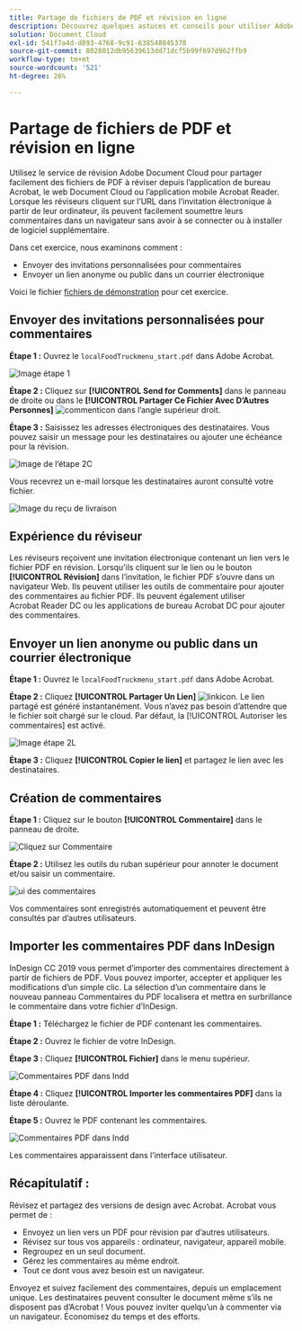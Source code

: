 ```yaml
---
title: Partage de fichiers de PDF et révision en ligne
description: Découvrez quelques astuces et conseils pour utiliser Adobe Document Cloud
solution: Document Cloud
exl-id: 541f7a4d-d893-4768-9c91-638548845378
source-git-commit: 8028012db95639613dd71dcf5b99f697d962ffb9
workflow-type: tm+mt
source-wordcount: '521'
ht-degree: 26%

---
```


# Partage de fichiers de PDF et révision en ligne

Utilisez le service de révision Adobe Document Cloud pour partager facilement des fichiers de PDF à réviser depuis l’application de bureau Acrobat, le web Document Cloud ou l’application mobile Acrobat Reader. Lorsque les réviseurs cliquent sur l’URL dans l’invitation électronique à partir de leur ordinateur, ils peuvent facilement soumettre leurs commentaires dans un navigateur sans avoir à se connecter ou à installer de logiciel supplémentaire.

Dans cet exercice, nous examinons comment :

* Envoyer des invitations personnalisées pour commentaires
* Envoyer un lien anonyme ou public dans un courrier électronique

Voici le fichier [fichiers de démonstration](assets/01_Review.zip) pour cet exercice.

## Envoyer des invitations personnalisées pour commentaires

**Étape 1 :** Ouvrez le `localFoodTruckmenu_start.pdf` dans Adobe Acrobat.

![Image étape 1](assets/Step1.png)

**Étape 2 :** Cliquez sur **[!UICONTROL Send for Comments]** dans le panneau de droite ou dans le **[!UICONTROL Partager Ce Fichier Avec D’Autres Personnes]** ![commenticon](assets/sendforcommentsicon.png)  dans l’angle supérieur droit.

**Étape 3 :** Saisissez les adresses électroniques des destinataires. Vous pouvez saisir un message pour les destinataires ou ajouter une échéance pour la révision.

![Image de l’étape 2C](assets/Step2C.png)

Vous recevrez un e-mail lorsque les destinataires auront consulté votre fichier.

![Image du reçu de livraison](assets/deliveryReceipt_Track.png)

## Expérience du réviseur

Les réviseurs reçoivent une invitation électronique contenant un lien vers le fichier PDF en révision. Lorsqu’ils cliquent sur le lien ou le bouton **[!UICONTROL Révision]** dans l’invitation, le fichier PDF s’ouvre dans un navigateur Web. Ils peuvent utiliser les outils de commentaire pour ajouter des commentaires au fichier PDF. Ils peuvent également utiliser Acrobat Reader DC ou les applications de bureau Acrobat DC pour ajouter des commentaires.

## Envoyer un lien anonyme ou public dans un courrier électronique

**Étape 1 :** Ouvrez le `localFoodTruckmenu_start.pdf` dans Adobe Acrobat.

**Étape 2 :** Cliquez **[!UICONTROL Partager Un Lien]** ![linkicon](assets/sendlinkicon.png). Le lien partagé est généré instantanément. Vous n’avez pas besoin d’attendre que le fichier soit chargé sur le cloud. Par défaut, la [!UICONTROL Autoriser les commentaires] est activé.

![Image étape 2L](assets/Step2L.png)

**Étape 3 :** Cliquez **[!UICONTROL Copier le lien]** et partagez le lien avec les destinataires.

## Création de commentaires

**Étape 1 :** Cliquez sur le bouton **[!UICONTROL Commentaire]** dans le panneau de droite.

![Cliquez sur Commentaire](assets/Cselect.jpg)

**Étape 2 :** Utilisez les outils du ruban supérieur pour annoter le document et/ou saisir un commentaire.

![ui des commentaires](assets/commentsui.png)

Vos commentaires sont enregistrés automatiquement et peuvent être consultés par d’autres utilisateurs.

## Importer les commentaires PDF dans InDesign

InDesign CC 2019 vous permet d’importer des commentaires directement à partir de fichiers de PDF. Vous pouvez importer, accepter et appliquer les modifications d’un simple clic. La sélection d’un commentaire dans le nouveau panneau Commentaires du PDF localisera et mettra en surbrillance le commentaire dans votre fichier d’InDesign.

**Étape 1 :** Téléchargez le fichier de PDF contenant les commentaires.

**Étape 2 :** Ouvrez le fichier de votre InDesign.

**Étape 3 :** Cliquez **[!UICONTROL Fichier]** dans le menu supérieur.

![Commentaires PDF dans Indd](assets/inddpdf.png)

**Étape 4 :** Cliquez **[!UICONTROL Importer les commentaires PDF]** dans la liste déroulante.

**Étape 5 :** Ouvrez le PDF contenant les commentaires.

![Commentaires PDF dans Indd](assets/inddpdfshown.png)

Les commentaires apparaissent dans l’interface utilisateur.

## Récapitulatif :

Révisez et partagez des versions de design avec Acrobat. Acrobat vous permet de :

* Envoyez un lien vers un PDF pour révision par d’autres utilisateurs.
* Révisez sur tous vos appareils : ordinateur, navigateur, appareil mobile.
* Regroupez en un seul document.
* Gérez les commentaires au même endroit.
* Tout ce dont vous avez besoin est un navigateur.

Envoyez et suivez facilement des commentaires, depuis un emplacement unique. Les destinataires peuvent consulter le document même s’ils ne disposent pas d’Acrobat ! Vous pouvez inviter quelqu’un à commenter via un navigateur. Économisez du temps et des efforts.
